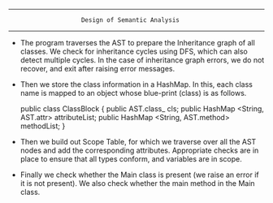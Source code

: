 *******************************************************************************************************************************
						Design of Semantic Analysis 
*******************************************************************************************************************************

* The program traverses the AST to prepare the Inheritance graph of all classes. We check for inheritance cycles using DFS, which can also detect multiple cycles. In the case of inheritance graph errors, we do not recover, and exit after raising error messages.

* Then we store the class information in a HashMap. In this, each class name is mapped to an object whose blue-print (class) is as follows.

	public class ClassBlock {
		public AST.class_ cls;
		public HashMap <String, AST.attr> attributeList;
		public HashMap <String, AST.method> methodList;
	}

* Then we build out Scope Table, for which we traverse over all the AST nodes and add the corresponding attributes. Appropriate checks are in place to ensure that all types conform, and variables are in scope.

* Finally we check whether the Main class is present (we raise an error if it is not present). We also check whether the main method in the Main class.
